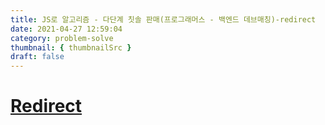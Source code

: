```yaml
---
title: JS로 알고리즘 - 다단계 칫솔 판매(프로그래머스 - 백엔드 데브매칭)-redirect
date: 2021-04-27 12:59:04
category: problem-solve
thumbnail: { thumbnailSrc }
draft: false
---
```


# [Redirect](https://www.cckn.dev/problem-solve/20210427-3/)
